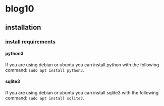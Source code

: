# blog10
## installation
### install requirements
#### python3
If you are using debian or ubuntu you can install python with the following command:
```sudo apt install python3```.
#### sqlite3
If you are using debian or ubuntu you can install sqlite3 with the following command:
```sudo apt install sqlite3```.